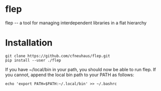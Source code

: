 # flep
flep -- a tool for managing interdependent libraries in a flat hierarchy

# Installation

```
git clone https://github.com/cfneuhaus/flep.git
pip install --user ./flep
```

If you have ~/local/bin in your path, you should now be able to run flep.
If you cannot, append the local bin path to your PATH as follows:

```
echo 'export PATH=$PATH:~/.local/bin' >> ~/.bashrc 
```


